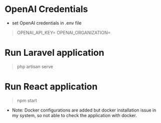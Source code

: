 # OpenAI Credentials
- set OpenAI credentials in .env file

> OPENAI_API_KEY=
OPENAI_ORGANIZATION=

# Run Laravel application

> php artisan serve

# Run React application

> npm start

- Note: Docker configurations are added but docker installation issue in my system, so not able to check the application with docker.